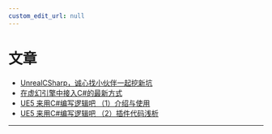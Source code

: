 ```yaml
---
custom_edit_url: null
---
```


# 文章

- [UnrealCSharp，诚心找小伙伴一起挖新坑](https://zhuanlan.zhihu.com/p/576832337)
- [在虚幻引擎中接入C#的最新方式](https://zhuanlan.zhihu.com/p/624038786)
- [UE5 来用C#编写逻辑吧 （1）介绍与使用](https://zhuanlan.zhihu.com/p/661668669)
- [UE5 来用C#编写逻辑吧 （2）插件代码浅析](https://zhuanlan.zhihu.com/p/662640104)

---

